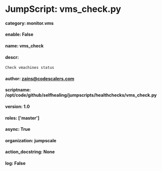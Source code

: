 
# JumpScript: vms_check.py
        
#### category: monitor.vms
#### enable: False
#### name: vms_check
#### descr: 
```
Check vmachines status

```
#### author: zains@codescalers.com
#### scriptname: /opt/code/github/selfhealing/jumpscripts/healthchecks/vms_check.py
#### version: 1.0
#### roles: ['master']
#### async: True
#### organization: jumpscale
#### action_docstring: None
#### log: False